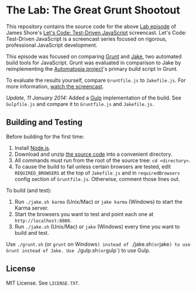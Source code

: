 The Lab: The Great Grunt Shootout
=============

This repository contains the source code for the above [Lab episode](http://www.letscodejavascript.com/v3/episodes/lab/1) of James Shore's [Let's Code: Test-Driven JavaScript](http://www.letscodejavascript.com) screencast. Let's Code: Test-Driven JavaScript is a screencast series focused on rigorous, professional JavaScript development.

This episode was focused on comparing [Grunt](http://gruntjs.com/) and [Jake](https://github.com/mde/jake), two automated build tools for JavaScript. Grunt was evaluated in comparison to Jake by reimplementing the [Automatopia project](https://github.com/jamesshore/automatopia)'s primary build script in Grunt.

To evaluate the results yourself, compare `Gruntfile.js` to `Jakefile.js`. For more information, [watch the screencast](http://www.letscodejavascript.com/v3/episodes/lab/1).

*Update, 11 January 2014:* Added a [Gulp](http://gulpjs.com/) implementation of the build. See `Gulpfile.js` and compare it to `Gruntfile.js` and `Jakefile.js`.

Building and Testing
--------------------

Before building for the first time:

1. Install [Node.js](http://nodejs.org/download/).
2. Download and unzip [the source code](https://github.com/jamesshore/automatopia/archive/master.zip) into a convenient directory.
3. All commands must run from the root of the source tree: `cd <directory>`.
4. To cause the build to fail unless certain browsers are tested, edit `REQUIRED_BROWSERS` at the top of `Jakefile.js` and in `requiredBrowsers` config section of `Gruntfile.js`. Otherwise, comment those lines out.

To build (and test):

1. Run `./jake.sh karma` (Unix/Mac) or `jake karma` (Windows) to start the Karma server.
2. Start the browsers you want to test and point each one at `http://localhost:8080`.
3. Run `./jake.sh` (Unix/Mac) or `jake` (Windows) every time you want to build and test.

Use `./grunt.sh` (or `grunt` on Windows`) instead of `./jake.sh` (or `jake`) to use Grunt instead of Jake. Use `./gulp.sh` (or `gulp`) to use Gulp.


License
-------

MIT License. See `LICENSE.TXT`.